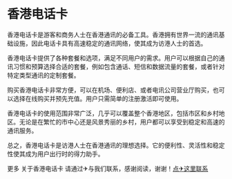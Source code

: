 # 香港电话卡

香港电话卡是游客和商务人士在香港通讯的必备工具。香港拥有世界一流的通讯基础设施，因此电话卡具有高速稳定的通讯网络，使其成为访港人士的首选。

香港电话卡提供了各种套餐和选项，满足不同用户的需求。用户可以根据自己的通讯习惯和预算选择合适的套餐，例如包含通话、短信和数据流量的套餐，或者针对特定类型通讯的定制套餐。

购买香港电话卡非常方便，可以在机场、便利店、或者电讯公司营业厅购买，也可以选择在线购买并预先充值。用户只需简单的注册激活即可使用。

香港电话卡的使用范围非常广泛，几乎可以覆盖整个香港地区，包括市区和乡村地区。无论是在繁忙的市中心还是风景秀丽的乡村，用户都可以享受到稳定和高速的通讯服务。

总之，香港电话卡是访港人士在香港通讯的理想选择。它的便利性、灵活性和稳定性使其成为用户出行时的得力助手。

更多 关于香港电话卡 请通过✈与我们联系，感谢阅读，谢谢！[点✈这里联系](https://w.k02.cc)